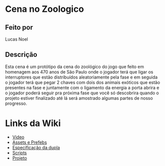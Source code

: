 # Cena no Zoologico
## Feito por 
Lucas Noel
## Descrição
Esta cena é um protótipo da cena do zoológico do jogo que feito em homenagem aos 470 anos de São Paulo onde o jogador terá que ligar os interruptores que estão distribuídos aleatoriamente pela fase e em seguida o jogador terá que pegar 2 chaves com dois dos animais exóticos que estão presentes na fase e juntamente com o ligamento da energia a porta abrira e o jogador poderá seguir pra próxima fase que você só descobrira quando o projeto estiver finalizado até lá será amostrado algumas partes de nosso progresso.
# Links da Wiki
- <a href="https://github.com/lucasnoelgb/CenaZoolo/wiki/Video">Video
- <a href="https://github.com/lucasnoelgb/CenaZoolo/wiki/assets-e-personagens">Assets e Prefebs
- <a href="https://github.com/lucasnoelgb/CenaZoolo/wiki/Especifica%C3%A7%C3%A3o">Especificação da dupla
- <a href="https://github.com/lucasnoelgb/CenaZoolo/wiki/Scripts">Scripts
- <a href="https://drive.google.com/file/d/1whTjS7lqwSXlOFPmNDYeJGZ6VKQXLc2u/view?usp=sharing">Projeto
